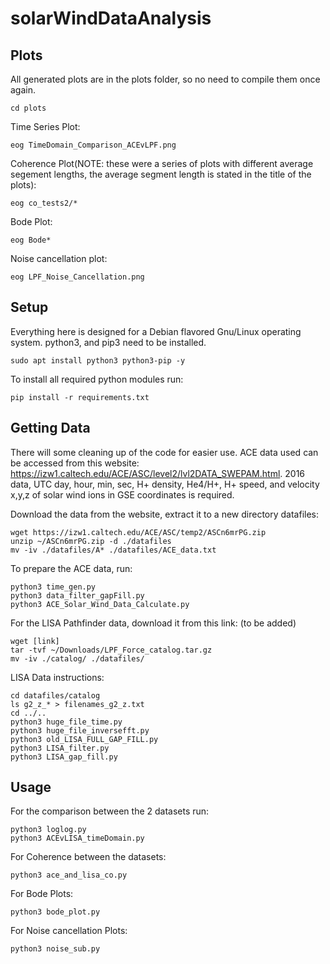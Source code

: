 # solarWindDataAnalysis

## Plots
All generated plots are in the plots folder, so no need to compile them once again.
```
cd plots

```
Time Series Plot:
```
eog TimeDomain_Comparison_ACEvLPF.png
```

Coherence Plot(NOTE: these were a series of plots with different average segement lengths, the average segment length is stated in the title of the plots):
```
eog co_tests2/*
```
Bode Plot:
```
eog Bode*
```
Noise cancellation plot:
```
eog LPF_Noise_Cancellation.png
```
## Setup
Everything here is designed for a Debian flavored Gnu/Linux operating system. python3, and pip3 need to be installed.
```
sudo apt install python3 python3-pip -y
```
To install all required python modules run:
```
pip install -r requirements.txt
```


## Getting Data
There will some cleaning up of the code for easier use.
ACE data used can be accessed from this website: https://izw1.caltech.edu/ACE/ASC/level2/lvl2DATA_SWEPAM.html. 2016 data, UTC day, hour, min, sec, H+ density, He4/H+, H+ speed, and velocity x,y,z of solar wind ions in GSE coordinates is required.

Download the data from the website, extract it to a new directory datafiles:
```
wget https://izw1.caltech.edu/ACE/ASC/temp2/ASCn6mrPG.zip
unzip ~/ASCn6mrPG.zip -d ./datafiles
mv -iv ./datafiles/A* ./datafiles/ACE_data.txt
```
To prepare the ACE data, run:
```
python3 time_gen.py
python3 data_filter_gapFill.py
python3 ACE_Solar_Wind_Data_Calculate.py
```

For the LISA Pathfinder data, download it from this link: (to be added)
```
wget [link]
tar -tvf ~/Downloads/LPF_Force_catalog.tar.gz
mv -iv ./catalog/ ./datafiles/
```
LISA Data instructions:
```
cd datafiles/catalog
ls g2_z_* > filenames_g2_z.txt
cd ../..
python3 huge_file_time.py
python3 huge_file_inversefft.py
python3 old_LISA_FULL_GAP_FILL.py
python3 LISA_filter.py
python3 LISA_gap_fill.py
```



## Usage
For the comparison between the 2 datasets run:
```
python3 loglog.py
python3 ACEvLISA_timeDomain.py
```

For Coherence between the datasets:
```
python3 ace_and_lisa_co.py
```

For Bode Plots:
```
python3 bode_plot.py
```

For Noise cancellation Plots:
```
python3 noise_sub.py
```
